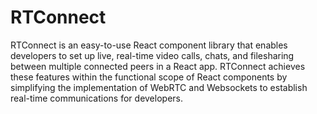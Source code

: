 # RTConnect

RTConnect is an easy-to-use React component library that enables developers to set up live, real-time video calls, chats, and filesharing between multiple connected peers in a React app. RTConnect achieves these features within the functional scope of React components by simplifying the implementation of WebRTC and Websockets to establish real-time communications for developers.


